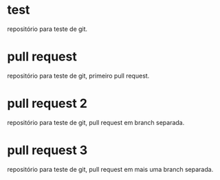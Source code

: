 # test
repositório para teste de git.

# pull request
repositório para teste de git, primeiro pull request.

# pull request 2
repositório para teste de git, pull request em branch separada.

# pull request 3
repositório para teste de git, pull request em mais uma branch separada.